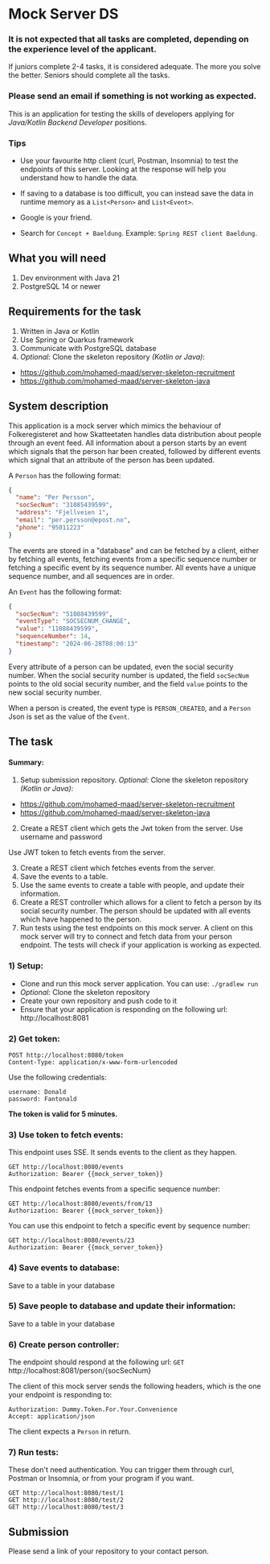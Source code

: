 # Mock Server DS

### It is **not expected** that all tasks are completed, depending on the experience level of the applicant.

If juniors complete 2-4 tasks, it is considered adequate. The more you solve the better.
Seniors should complete all the tasks.

### Please send an email if something is not working as expected.

This is an application for testing the skills of developers applying for *Java/Kotlin Backend Developer* positions.

### Tips

- Use your favourite http client (curl, Postman, Insomnia) to test the endpoints of this server. Looking at the
response will help you understand how to handle the data.

- If saving to a database is too difficult, you can instead save the data in runtime memory as a `List<Person>` and `List<Event>`.

- Google is your friend.
- Search for `Concept + Baeldung`. Example: `Spring REST client Baeldung`.

## What you will need

1) Dev environment with Java 21
2) PostgreSQL 14 or newer

## Requirements for the task

1) Written in Java or Kotlin
2) Use Spring or Quarkus framework
3) Communicate with PostgreSQL database
4) *Optional:* Clone the skeleton repository *(Kotlin or Java)*: 
- https://github.com/mohamed-maad/server-skeleton-recruitment
- https://github.com/mohamed-maad/server-skeleton-java

## System description

This application is a mock server which mimics the behaviour of Folkeregisteret and how Skatteetaten handles
data distribution about people through an event feed. All information about a person starts by an event which signals
that the person har been created, followed by different events which signal that an attribute of the person has
been updated. 

A `Person` has the following format:

```Json
{
  "name": "Per Persson",
  "socSecNum": "31085439599",
  "address": "Fjellveien 1",
  "email": "per.persson@epost.no",
  "phone": "95011223"
}
```

The events are stored in a "database" and can be fetched by a client, either by fetching all events,
fetching events from a specific sequence number or fetching a specific event by its sequence number.
All events have a unique sequence number, and all sequences are in order.

An `Event` has the following format:

```Json
{
  "socSecNum": "51088439599",
  "eventType": "SOCSECNUM_CHANGE",
  "value": "11088439599",
  "sequenceNumber": 14,
  "timestamp": "2024-06-28T08:00:13"
}
```

Every attribute of a person can be updated, even the social security number. When the social security number is updated,
the field `socSecNum` points to the old social security number, and the field `value` points to the new social security number.

When a person is created, the event type is `PERSON_CREATED`, and a `Person` Json is set as the value of the `Event`.

## The task

#### Summary:

1) Setup submission repository. *Optional:* Clone the skeleton repository *(Kotlin or Java)*: 

- https://github.com/mohamed-maad/server-skeleton-recruitment 
- https://github.com/mohamed-maad/server-skeleton-java 

2) Create a REST client which gets the Jwt token from the server. Use username and password

Use JWT token to fetch events from the server.

3) Create a REST client which fetches events from the server. 
4) Save the events to a table.
5) Use the same events to create a table with people, and update their information.
6) Create a REST controller which allows for a client to fetch a person by its social security number. The person
should be updated with all events which have happened to the person.
7) Run tests using the test endpoints on this mock server. A client on this mock server will try to connect and 
fetch data from your person endpoint. The tests will check if your application is working as expected.


### 1) Setup:

- Clone and run this mock server application. You can use: `./gradlew run`
- *Optional:* Clone the skeleton repository
- Create your own repository and push code to it
- Ensure that your application is responding on the following url: http://localhost:8081

### 2) Get token:

```
POST http://localhost:8080/token
Content-Type: application/x-www-form-urlencoded
```

Use the following credentials:

```
username: Donald
password: Fantonald
```

**The token is valid for 5 minutes.**

### 3) Use token to fetch events:

This endpoint uses SSE. It sends events to the client as they happen.

```
GET http://localhost:8080/events
Authorization: Bearer {{mock_server_token}}
```

This endpoint fetches events from a specific sequence number:

```
GET http://localhost:8080/events/from/13
Authorization: Bearer {{mock_server_token}}
```

You can use this endpoint to fetch a specific event by sequence number:

```
GET http://localhost:8080/events/23
Authorization: Bearer {{mock_server_token}}
```

### 4) Save events to database:

Save to a table in your database

### 5) Save people to database and update their information:

Save to a table in your database

### 6) Create person controller:

The endpoint should respond at the following url: `GET` http://localhost:8081/person/{socSecNum}

The client of this mock server sends the following headers, which is the one your endpoint is responding to:

```
Authorization: Dummy.Token.For.Your.Convenience
Accept: application/json
```

The client expects a `Person` in return.

### 7) Run tests:

These don't need authentication. You can trigger them through curl, Postman or Insomnia, or from your program if you want.

```
GET http://localhost:8080/test/1
GET http://localhost:8080/test/2
GET http://localhost:8080/test/3
```

## Submission

Please send a link of your repository to your contact person.


